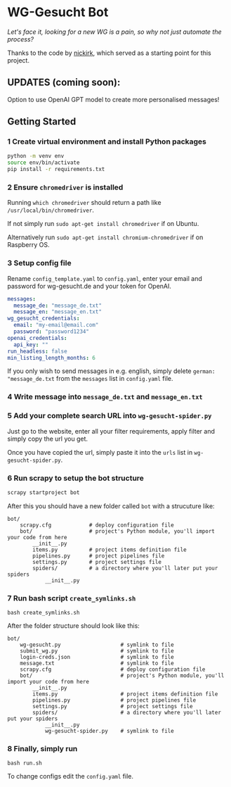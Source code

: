 # WG-Gesucht Bot 
*Let's face it, looking for a new WG is a pain, so why not just automate the process?*

Thanks to the code by [nickirk](https://github.com/nickirk/immo), which served as a starting point for this project.


## UPDATES (coming soon):

Option to use OpenAI GPT model to create more personalised messages!

## Getting Started

### 1 Create virtual environment and install Python packages

```bash
python -m venv env
source env/bin/activate
pip install -r requirements.txt
```

### 2 Ensure `chromedriver` is installed

Running `which chromedriver` should return a path like `/usr/local/bin/chromedriver`.

If not simply run `sudo apt-get install chromedriver` if on Ubuntu.

Alternatively run `sudo apt-get install chromium-chromedriver` if on Raspberry OS.

### 3 Setup config file

Rename `config_template.yaml` to `config.yaml`, enter your email and password for wg-gesucht.de and your token for OpenAI.

```yaml
messages:
  message_de: "message_de.txt"
  message_en: "message_en.txt"
wg_gesucht_credentials:
  email: "my-email@email.com"
  password: "password1234"
openai_credentials:
  api_key: ""
run_headless: false
min_listing_length_months: 6
```

If you only wish to send messages in e.g. english, simply delete `german: "message_de.txt` from the `messages` list in `config.yaml` file.

### 4 Write message into `message_de.txt` and `message_en.txt`


### 5 Add your complete search URL into `wg-gesucht-spider.py`

Just go to the website, enter all your filter requirements, apply filter and simply copy the url you get.

Once you have copied the url, simply paste it into the `urls` list in `wg-gesucht-spider.py`.

### 6 Run **scrapy** to setup the bot structure

``` bash
scrapy startproject bot
```

After this you should have a new folder called `bot` with a strucuture like:

    bot/
        scrapy.cfg            # deploy configuration file
        bot/                  # project's Python module, you'll import your code from here
            __init__.py
            items.py          # project items definition file
            pipelines.py      # project pipelines file
            settings.py       # project settings file
            spiders/          # a directory where you'll later put your spiders
                __init__.py

### 7 Run bash script `create_symlinks.sh`

```terminal
bash create_symlinks.sh
```

After the folder structure should look like this:

    bot/
        wg-gesucht.py                   # symlink to file
        submit_wg.py                    # symlink to file
        login-creds.json                # symlink to file
        message.txt                     # symlink to file
        scrapy.cfg                      # deploy configuration file
        bot/                            # project's Python module, you'll import your code from here
            __init__.py
            items.py                    # project items definition file
            pipelines.py                # project pipelines file
            settings.py                 # project settings file
            spiders/                    # a directory where you'll later put your spiders
                __init__.py
                wg-gesucht-spider.py    # symlink to file


### 8 Finally, simply run

```
bash run.sh
```

To change configs edit the `config.yaml` file.
